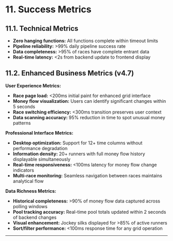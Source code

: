 # 11. Success Metrics

## 11.1. Technical Metrics

- **Zero hanging functions:** All functions complete within timeout limits
- **Pipeline reliability:** >99% daily pipeline success rate
- **Data completeness:** >95% of races have complete entrant data
- **Real-time latency:** <2s from backend update to frontend display

## 11.2. Enhanced Business Metrics (v4.7)

**User Experience Metrics:**
- **Race page load:** <200ms initial paint for enhanced grid interface
- **Money flow visualization:** Users can identify significant changes within 5 seconds
- **Race switching efficiency:** <300ms transition preserves user context
- **Data scanning accuracy:** 95% reduction in time to spot unusual money patterns

**Professional Interface Metrics:**
- **Desktop optimization:** Support for 12+ time columns without performance degradation
- **Information density:** 20+ runners with full money flow history displayable simultaneously  
- **Real-time responsiveness:** <100ms latency for money flow change indicators
- **Multi-race monitoring:** Seamless navigation between races maintains analytical flow

**Data Richness Metrics:**
- **Historical completeness:** >90% of money flow data captured across polling windows
- **Pool tracking accuracy:** Real-time pool totals updated within 2 seconds of backend changes
- **Visual enhancement:** Jockey silks displayed for >85% of active runners
- **Sort/filter performance:** <100ms response time for any grid operation

---
